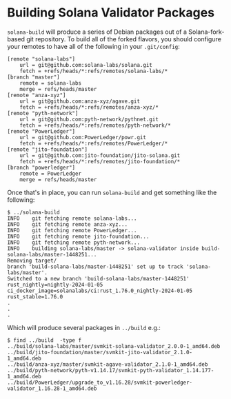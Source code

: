 # Building Solana Validator Packages

`solana-build` will produce a series of Debian packages out of a Solana-fork-based git repository. To build all of the forked flavors, you should configure your remotes to have all of the following in your `.git/config`:

```
[remote "solana-labs"]
	url = git@github.com:solana-labs/solana.git
	fetch = +refs/heads/*:refs/remotes/solana-labs/*
[branch "master"]
	remote = solana-labs
	merge = refs/heads/master
[remote "anza-xyz"]
	url = git@github.com:anza-xyz/agave.git
	fetch = +refs/heads/*:refs/remotes/anza-xyz/*
[remote "pyth-network"]
	url = git@github.com:pyth-network/pythnet.git
	fetch = +refs/heads/*:refs/remotes/pyth-network/*
[remote "PowerLedger"]
	url = git@github.com:PowerLedger/powr.git
	fetch = +refs/heads/*:refs/remotes/PowerLedger/*
[remote "jito-foundation"]
	url = git@github.com:jito-foundation/jito-solana.git
	fetch = +refs/heads/*:refs/remotes/jito-foundation/*
[branch "powerledger"]
	remote = PowerLedger
	merge = refs/heads/master
```

Once that's in place, you can run `solana-build` and get something like the following:

```
$ ../solana-build
INFO	git fetching remote solana-labs...
INFO	git fetching remote anza-xyz...
INFO	git fetching remote PowerLedger...
INFO	git fetching remote jito-foundation...
INFO	git fetching remote pyth-network...
INFO	building solana-labs/master -> solana-validator inside build-solana-labs/master-1448251...
Removing target/
branch 'build-solana-labs/master-1448251' set up to track 'solana-labs/master'.
Switched to a new branch 'build-solana-labs/master-1448251'
rust_nightly=nightly-2024-01-05
ci_docker_image=solanalabs/ci:rust_1.76.0_nightly-2024-01-05
rust_stable=1.76.0
.
.
.
```

Which will produce several packages in `../build` e.g.:

```
$ find ../build  -type f
../build/solana-labs/master/svmkit-solana-validator_2.0.0-1_amd64.deb
../build/jito-foundation/master/svmkit-jito-validator_2.1.0-1_amd64.deb
../build/anza-xyz/master/svmkit-agave-validator_2.1.0-1_amd64.deb
../build/pyth-network/pyth-v1.14.17/svmkit-pyth-validator_1.14.177-1_amd64.deb
../build/PowerLedger/upgrade_to_v1.16.28/svmkit-powerledger-validator_1.16.28-1_amd64.deb
```
